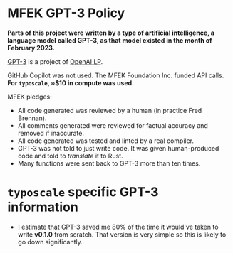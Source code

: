 <a id="english">

# MFEK GPT-3 Policy

**Parts of this project were written by a type of artificial intelligence, a language model called GPT-3, as that model existed in the month of February 2023.**

[GPT-3](https://en.wikipedia.org/wiki/GPT-3) is a project of [OpenAI LP](https://openai.com/).

GitHub Copilot was not used. The MFEK Foundation Inc. funded API calls. **For `typoscale`, ≈$10 in compute was used.**

MFEK pledges:

* All code generated was reviewed by a human (in practice Fred Brennan).
* All comments generated were reviewed for factual accuracy and removed if inaccurate.
* All code generated was tested and linted by a real compiler.
* GPT-3 was not told to just write code. It was given human-produced code and told to _translate_ it to Rust.
* Many functions were sent back to GPT-3 more than ten times.

# `typoscale` specific GPT-3 information

* I estimate that GPT-3 saved me 80% of the time it would've taken to write **v0.1.0** from scratch. That version is very simple so this is likely to go down significantly.
